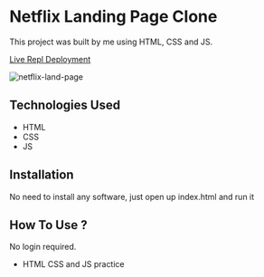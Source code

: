# Netflix Landing Page Clone


This project was built by me using HTML, CSS and JS. 


[Live Repl Deployment](https://netflix-landing-page.ray-xavier-2021.repl.co/)


![netflix-land-page](https://user-images.githubusercontent.com/78431899/188521951-6807def9-4dcf-41e1-bb70-bc74a018760b.png)


## Technologies Used
* HTML
* CSS
* JS


## Installation
No need to install any software, just open up index.html and run it


## How To Use ?
No login required.



- HTML CSS and JS practice

